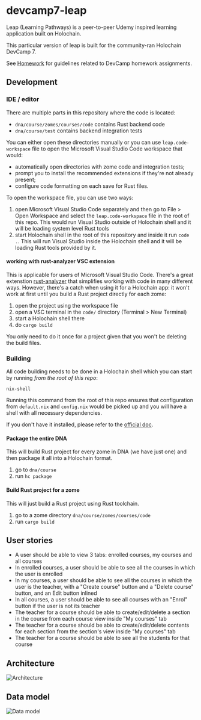 # devcamp7-leap

Leap (Learning Pathways) is a peer-to-peer Udemy inspired learning application built on Holochain.

This particular version of leap is built for the community-ran Holochain DevCamp 7.

See [Homework](./HOMEWORK.md) for guidelines related to DevCamp homework assignments.

## Development

### IDE / editor

There are multiple parts in this repository where the code is located:

- `dna/course/zomes/courses/code` contains Rust backend code
- `dna/course/test` contains backend integration tests

You can either open these directories manually or you can use `leap.code-workspace` file to open the Microsoft Visual Studio Code workspace that would:

- automatically open directories with zome code and integration tests;
- prompt you to install the recommended extensions if they're not already present;
- configure code formatting on each save for Rust files.

To open the workspace file, you can use two ways:

1. open Microsoft Visual Studio Code separately and then go to File > Open Workspace and select the `leap.code-workspace` file in the root of this repo. This would run Visual Studio outside of Holochain shell and it will be loading system level Rust tools
2. start Holochain shell in the root of this repository and inside it run `code .`. This will run Visual Studio inside the Holochain shell and it will be loading Rust tools provided by it.

#### working with rust-analyzer VSC extension

This is applicable for users of Microsoft Visual Studio Code.
There's a great extenstion [rust-analyzer](https://rust-analyzer.github.io/) that simplifies working with code in many different ways. However, there's a catch when using it for a Holochain app: it won't work at first until you build a Rust project directly for each zome:

1. open the project using the workspace file
2. open a VSC terminal in the `code/` directory (Terminal > New Terminal)
3. start a Holochain shell there
4. do `cargo build`

You only need to do it once for a project given that you won't be deleting the build files.

### Building

All code building needs to be done in a Holochain shell which you can start by running _from the root of this repo_:

```
nix-shell
```

Running this command from the root of this repo ensures that configuration from `default.nix` and `config.nix` would be picked up and you will have a shell with all necessary dependencies.

If you don't have it installed, please refer to the [official doc](https://developer.holochain.org/docs/install/).

#### Package the entire DNA

This will build Rust project for every zome in DNA (we have just one) and then package it all into a Holochain format.

1. go to `dna/course`
2. run `hc package`

#### Build Rust project for a zome

This will just build a Rust project using Rust toolchain.

1. go to a zome directory `dna/course/zomes/courses/code`
2. run `cargo build`

## User stories

* A user should be able to view 3 tabs: enrolled courses, my courses and all courses
* In enrolled courses, a user should be able to see all the courses in which the user is enrolled
* In my courses, a user should be able to see all the courses in which the user is the teacher, with a "Create course" button and a "Delete course" button, and an Edit button inlined
* In all courses, a user should be able to see all courses with an "Enrol" button if the user is not its teacher
* The teacher for a course should be able to create/edit/delete a section in the course from each course view inside "My courses" tab
* The teacher for a course should be able to create/edit/delete contents for each section from the section's view inside "My courses" tab
* The teacher for a course should be able to see all the students for that course

## Architecture

![Architecture](./pictures/leap_architecture.png)


## Data model

![Data model](./pictures/leap_data_model.png)

